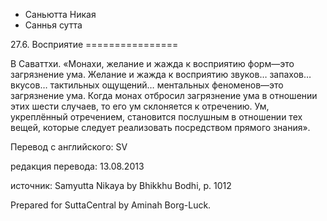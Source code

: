 









* Саньютта Никая
* Саннья сутта


27\.6\. Восприятие
\=\=\=\=\=\=\=\=\=\=\=\=\=\=\=\=



В Саваттхи\. «Монахи, желание и жажда к восприятию форм—это загрязнение ума\. Желание и жажда к восприятию звуков… запахов… вкусов… тактильных ощущений… ментальных феноменов—это загрязнение ума\. Когда монах отбросил загрязнение ума в отношении этих шести случаев, то его ум склоняется к отречению\. Ум, укреплённый отречением, становится послушным в отношении тех вещей, которые следует реализовать посредством прямого знания»\.



Перевод с английского: SV


редакция перевода: 13\.08\.2013


источник: Samyutta Nikaya by Bhikkhu Bodhi, p\. 1012


Prepared for SuttaCentral by Aminah Borg\-Luck\.






